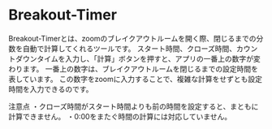 # Breakout-Timer
Breakout-Timerとは、zoomのブレイクアウトルームを開く際、閉じるまでの分数を自動で計算してくれるツールです。
スタート時間、クローズ時間、カウントダウンタイムを入力し、「計算」ボタンを押すと、アプリの一番上の数字が変わります。
一番上の数字は、ブレイクアウトルームを閉じるまでの設定時間を表しています。
この数字をzoomに入力することで、複雑な計算をせずとも設定時間を入力できるのです。

注意点
・クローズ時間がスタート時間よりも前の時間を設定すると、まともに計算できません。
・0:00をまたぐ時間の計算には対応していません。
